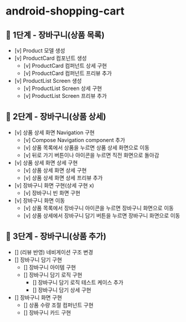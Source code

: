 # android-shopping-cart

## 🚀 1단계 - 장바구니(상품 목록)

- [v] Product 모델 생성
- [v] ProductCard 컴포넌트 생성
    - [v] ProductCard 컴퍼넌트 상세 구현
    - [v] ProductCard 컴퍼넌트 프리뷰 추가
- [v] ProductList Screen 생성
    - [v] ProductList Screen 상세 구현
    - [v] ProductList Screen 프리뷰 추가

## 🚀 2단계 - 장바구니(상품 상세)

- [v] 상품 상세 화면 Navigation 구현
    - [v] Compose Navigation component 추가
    - [v] 상품 목록에서 상품을 누르면 상품 상세 화면으로 이동
    - [v] 뒤로 가기 버튼이나 아이콘을 누르면 직전 화면으로 돌아감
- [v] 상품 상세 화면 상세 구현
    - [v] 상품 상세 화면 상세 구현
    - [v] 상품 상세 화면 상세 프리뷰 추가
- [v] 장바구니 화면 구현(상세 구현 x)
    - [v] 장바구니 빈 화면 구현
- [v] 장바구니 화면 이동
    - [v] 상품 목록에서 장바구니 아이콘을 누르면 장바구니 화면으로 이동
    - [v] 상품 상세에서 장바구니 담기 버튼을 누르면 장바구니 화면으로 이동

## 🚀 3단계 - 장바구니(상품 추가)
- [] (리뷰 반영) 네비게이션 구조 변경
- [] 장바구니 담기 구현
  - [] 장바구니 아이템 구현
  - [] 장바구니 담기 로직 구현
    - [] 장바구니 담기 로직 테스트 케이스 추가
    - [] 장바구니 담기 상세 구현
- [] 장바구니 화면 구현
  - [] 상품 수량 조절 컴퍼넌트 구현
  - [] 장바구니 카드 구현
